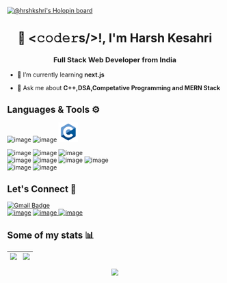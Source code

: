 [![@hrshkshri's Holopin board](https://holopin.me/hrshkshri)](https://holopin.io/@hrshkshri)

<h1 align="center">👋 <𝚌𝚘𝚍𝚎𝚛s/>!, I'm Harsh Kesahri</h1>

<h3 align="center">Full Stack Web Developer from India</h3>

<!--
<img align="right" alt="Coding" width="400" src="https://cdn.dribbble.com/users/1162077/screenshots/3848914/programmer.gif">  
-->
<!--
<p align="left"> <img src="https://komarev.com/ghpvc/?username=hrshkshri&label=Profile%20views&color=0e75b6&style=flat" alt="hrshkahri" /> </p>

<p align="left"> <a href="https://twitter.com/hrshkshri" target="blank"><img src="https://img.shields.io/twitter/follow/hrshkshri?logo=twitter&style=for-the-badge" alt="hrshkshri" /></a> </p>   -->

- 🌱 I’m currently learning **next.js** 

- 💬 Ask me about **C++,DSA,Competative Programming and  MERN Stack**

<!-- - 👀 I’m interested in ... -->
<!-- - 💞️ I’m looking to collaborate on ... -->
## Languages & Tools ⚙️
![image](https://user-images.githubusercontent.com/108923011/196286696-9ffa3071-6277-4ae2-aaa5-922c4e624a96.png)
![image](https://user-images.githubusercontent.com/108923011/196288877-9dcd93be-6d2a-4a81-a872-91e92711c625.png)
<img title="C" alt="C" width="46px" src="https://raw.githubusercontent.com/github/explore/master/topics/c/c.png"><br>

![image](https://user-images.githubusercontent.com/108923011/232195924-d3d0774f-3149-4ab9-910b-dfa24922cdee.png)
![image](https://user-images.githubusercontent.com/108923011/232196099-70a42738-9fe4-481e-8d66-aae3916105a7.png)
![image](https://user-images.githubusercontent.com/108923011/232196137-824165d9-b1cc-434a-a044-e48ebf1c4daf.png)<br>
![image](https://user-images.githubusercontent.com/108923011/232196490-bfde6283-ded6-4640-b9bb-2f56f6febcf4.png)
![image](https://user-images.githubusercontent.com/108923011/232196396-481d21da-9bb3-40c1-b4a0-b3ef9e85c8c4.png)
![image](https://user-images.githubusercontent.com/108923011/232196374-63b7cf2f-ba5a-46f7-aa96-c2f764bec6c0.png)
![image](https://user-images.githubusercontent.com/108923011/232196414-6ad926c3-4ad2-4f3d-a32f-34f0fc00694e.png)<br>
![image](https://user-images.githubusercontent.com/108923011/196289940-5d9b0edc-97d1-45b0-9ebb-79ec70200b89.png)
![image](https://user-images.githubusercontent.com/108923011/196290106-783bc856-9511-44ad-a224-b025937482be.png)





  ## Let's Connect :handshake: 
  [![Gmail Badge](https://img.shields.io/badge/-harshkeshari100@gmail.com-c14438?style=flat-square&logo=Gmail&logoColor=white&link=mailto:harshkeshari100@gmail.com)](mailto:harshkeshari100@gmail.com)
  <br>
  <a href="https://www.linkedin.com/in/hrshkshri/"> ![image](https://user-images.githubusercontent.com/108923011/196283976-4eb74e56-2fe2-4aa4-9192-456f5abc5db1.png)</a> 
  <a href="https://twitter.com/hrsh_kshri">![image](https://user-images.githubusercontent.com/108923011/196284473-3ba91fd3-f103-487d-82f7-b08b1cd7eb23.png)
</a>
  <a href="https://www.instagram.com/hrsh_kshri/">![image](https://user-images.githubusercontent.com/108923011/196285125-06d5b3d4-e36f-45cc-8a81-3c44c306918f.png)
</a>

## Some of my stats :bar_chart:

<img height="50%" width="auto" src ="https://github-readme-stats.vercel.app/api?username=hrshkshri&show_icons=true&count_private=true&theme=darcula&hide_border=true&hide=issues,contribs&bg_color=00000000">|<img src ="https://github-readme-streak-stats.herokuapp.com?user=hrshkshri&theme=darcula&hide_border=true&background=FFFFFF00">
|--|--|

<p align="center">  
  <img height="50%" width="auto" src ="https://github-readme-stats.vercel.app/api/top-langs/?username=hrshkshri&layout=compact&hide_border=true&theme=darcula&bg_color=00000000&langs_count=6&hide=jupyter%20notebook,tex,css,php">  
  <br>
  <br>
  </p>

